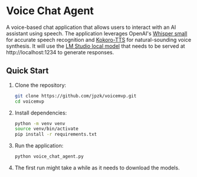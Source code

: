 # Voice Chat Agent

A voice-based chat application that allows users to interact with an AI assistant using speech. The application leverages OpenAI's [Whisper small](https://huggingface.co/openai/whisper-small) for accurate speech recognition and [Kokoro-TTS](https://huggingface.co/hexgrad/Kokoro-82M) for natural-sounding voice synthesis. It will use the [LM Studio local model](https://lms.dev/) that needs to be served at http://localhost:1234 to generate responses.

## Quick Start

1. Clone the repository:
   ```bash
   git clone https://github.com/jpzk/voicemvp.git
   cd voicemvp
   ```

2. Install dependencies:
   ```bash
   python -m venv venv
   source venv/bin/activate
   pip install -r requirements.txt
   ```

3. Run the application:
   ```bash
   python voice_chat_agent.py
   ```

4. The first run might take a while as it needs to download the models.